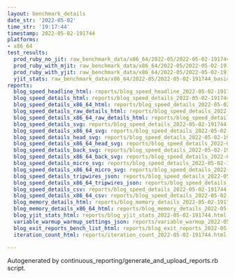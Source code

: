 ```yaml
---
layout: benchmark_details
date_str: '2022-05-02'
time_str: '19:17:44'
timestamp: 2022-05-02-191744
platforms:
- x86_64
test_results:
  prod_ruby_no_jit: raw_benchmark_data/x86_64/2022-05/2022-05-02-191744_basic_benchmark_prod_ruby_no_jit.json
  prod_ruby_with_mjit: raw_benchmark_data/x86_64/2022-05/2022-05-02-191744_basic_benchmark_prod_ruby_with_mjit.json
  prod_ruby_with_yjit: raw_benchmark_data/x86_64/2022-05/2022-05-02-191744_basic_benchmark_prod_ruby_with_yjit.json
  yjit_stats: raw_benchmark_data/x86_64/2022-05/2022-05-02-191744_basic_benchmark_yjit_stats.json
reports:
  blog_speed_headline_html: reports/blog_speed_headline_2022-05-02-191744.html
  blog_speed_details_html: reports/blog_speed_details_2022-05-02-191744.html
  blog_speed_details_x86_64_html: reports/blog_speed_details_2022-05-02-191744.x86_64.html
  blog_speed_details_raw_details_html: reports/blog_speed_details_2022-05-02-191744.raw_details.html
  blog_speed_details_x86_64_raw_details_html: reports/blog_speed_details_2022-05-02-191744.x86_64.raw_details.html
  blog_speed_details_svg: reports/blog_speed_details_2022-05-02-191744.svg
  blog_speed_details_x86_64_svg: reports/blog_speed_details_2022-05-02-191744.x86_64.svg
  blog_speed_details_head_svg: reports/blog_speed_details_2022-05-02-191744.head.svg
  blog_speed_details_x86_64_head_svg: reports/blog_speed_details_2022-05-02-191744.x86_64.head.svg
  blog_speed_details_back_svg: reports/blog_speed_details_2022-05-02-191744.back.svg
  blog_speed_details_x86_64_back_svg: reports/blog_speed_details_2022-05-02-191744.x86_64.back.svg
  blog_speed_details_micro_svg: reports/blog_speed_details_2022-05-02-191744.micro.svg
  blog_speed_details_x86_64_micro_svg: reports/blog_speed_details_2022-05-02-191744.x86_64.micro.svg
  blog_speed_details_tripwires_json: reports/blog_speed_details_2022-05-02-191744.tripwires.json
  blog_speed_details_x86_64_tripwires_json: reports/blog_speed_details_2022-05-02-191744.x86_64.tripwires.json
  blog_speed_details_csv: reports/blog_speed_details_2022-05-02-191744.csv
  blog_speed_details_x86_64_csv: reports/blog_speed_details_2022-05-02-191744.x86_64.csv
  blog_memory_details_html: reports/blog_memory_details_2022-05-02-191744.html
  blog_memory_details_x86_64_html: reports/blog_memory_details_2022-05-02-191744.x86_64.html
  blog_yjit_stats_html: reports/blog_yjit_stats_2022-05-02-191744.html
  variable_warmup_warmup_settings_json: reports/variable_warmup_2022-05-02-191744.warmup_settings.json
  blog_exit_reports_bench_list_html: reports/blog_exit_reports_2022-05-02-191744.bench_list.html
  iteration_count_html: reports/iteration_count_2022-05-02-191744.html

---
```

Autogenerated by continuous_reporting/generate_and_upload_reports.rb script.
